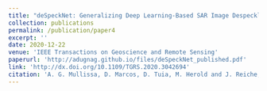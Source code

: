 ```yaml
---
title: "deSpeckNet: Generalizing Deep Learning-Based SAR Image Despeckling"
collection: publications
permalink: /publication/paper4
excerpt: ''
date: 2020-12-22
venue: 'IEEE Transactions on Geoscience and Remote Sensing'
paperurl: 'http://adugnag.github.io/files/deSpeckNet_published.pdf'
link: 'http://dx.doi.org/10.1109/TGRS.2020.3042694'
citation: 'A. G. Mullissa, D. Marcos, D. Tuia, M. Herold and J. Reiche, "deSpeckNet: Generalizing Deep Learning-Based SAR Image Despeckling," in IEEE Transactions on Geoscience and Remote Sensing, vol. 60, pp. 1-15, 2022'
---
```

